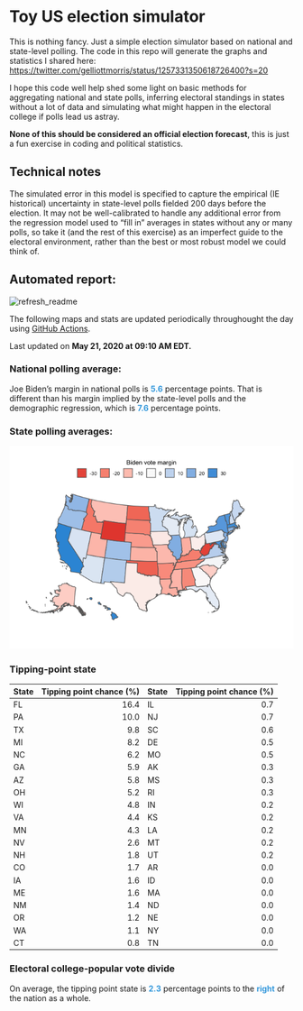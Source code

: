 Toy US election simulator
================

This is nothing fancy. Just a simple election simulator based on
national and state-level polling. The code in this repo will generate
the graphs and statistics I shared here:
<https://twitter.com/gelliottmorris/status/1257331350618726400?s=20>

I hope this code well help shed some light on basic methods for
aggregating national and state polls, inferring electoral standings in
states without a lot of data and simulating what might happen in the
electoral college if polls lead us astray.

**None of this should be considered an official election forecast**,
this is just a fun exercise in coding and political statistics.

## Technical notes

The simulated error in this model is specified to capture the empirical
(IE historical) uncertainty in state-level polls fielded 200 days before
the election. It may not be well-calibrated to handle any additional
error from the regression model used to “fill in” averages in states
without any or many polls, so take it (and the rest of this exercise) as
an imperfect guide to the electoral environment, rather than the best or
most robust model we could think of.

## Automated report:

![refresh\_readme](https://github.com/elliottmorris/toy-us-election-simulator/workflows/refresh_readme/badge.svg)

The following maps and stats are updated periodically throughought the
day using [GitHub Actions](https://github.com/features/actions).

Last updated on **May 21, 2020 at 09:10 AM EDT.**

### National polling average:

Joe Biden’s margin in national polls is
**<span style="color: #3498DB;">5.6</span>** percentage points. That is
different than his margin implied by the state-level polls and the
demographic regression, which is
**<span style="color: #3498DB;">7.6</span>** percentage points.

### State polling averages:

![](README_files/figure-gfm/unnamed-chunk-2-1.png)<!-- -->

### Tipping-point state

| State | Tipping point chance (%) | State | Tipping point chance (%) |
| :---- | -----------------------: | :---- | -----------------------: |
| FL    |                     16.4 | IL    |                      0.7 |
| PA    |                     10.0 | NJ    |                      0.7 |
| TX    |                      9.8 | SC    |                      0.6 |
| MI    |                      8.2 | DE    |                      0.5 |
| NC    |                      6.2 | MO    |                      0.5 |
| GA    |                      5.9 | AK    |                      0.3 |
| AZ    |                      5.8 | MS    |                      0.3 |
| OH    |                      5.2 | RI    |                      0.3 |
| WI    |                      4.8 | IN    |                      0.2 |
| VA    |                      4.4 | KS    |                      0.2 |
| MN    |                      4.3 | LA    |                      0.2 |
| NV    |                      2.6 | MT    |                      0.2 |
| NH    |                      1.8 | UT    |                      0.2 |
| CO    |                      1.7 | AR    |                      0.0 |
| IA    |                      1.6 | ID    |                      0.0 |
| ME    |                      1.6 | MA    |                      0.0 |
| NM    |                      1.4 | ND    |                      0.0 |
| OR    |                      1.2 | NE    |                      0.0 |
| WA    |                      1.1 | NY    |                      0.0 |
| CT    |                      0.8 | TN    |                      0.0 |

### Electoral college-popular vote divide

On average, the tipping point state is
**<span style="color: #3498DB;">2.3</span>** percentage points to the
**<span style="color: #3498DB;">right</span>** of the nation as a whole.
